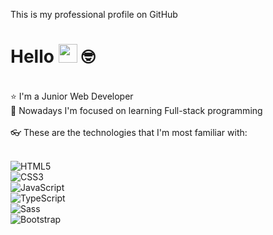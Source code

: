 This is my professional profile on GitHub

# Hello <img src="https://media.giphy.com/media/hvRJCLFzcasrR4ia7z/giphy.gif" width="30"> 🤓

<br>

<div>
 ⭐ I'm a Junior Web Developer<br>
 📖 Nowadays I'm focused on learning Full-stack programming
</div>

<br>

<div>👓 These are the technologies that I'm most familiar with: <br><br>
  
  ![HTML5](https://img.shields.io/badge/-HTML5-E34F26?style=flat&labelColor=E34F26&logo=html5&logoColor=ffffff)<br>
  ![CSS3](https://img.shields.io/badge/-CSS3-1572B6?style=flat&labelColor=1572B6&logo=css3&logoColor=ffffff)<br>
  ![JavaScript](https://img.shields.io/badge/-JavaScript-F7DF1E?style=flat&labelColor=F7DF1E&logo=javascript&logoColor=000000)<br>
  ![TypeScript](https://github.com/luisFelipeqd/luisFelipeqd/assets/115251147/a62d2147-4925-4783-a91e-6891d5a9bf75)<br>
  ![Sass](https://github.com/luisFelipeqd/luisFelipeqd/assets/115251147/82f4cb95-a415-4fa7-b6b2-b18c8107f180)<br>
  ![Bootstrap](https://github.com/luisFelipeqd/luisFelipeqd/assets/115251147/5cbe59ab-19d0-4ef6-8a93-a196cbfa7ed0)<br>



  
</div>
